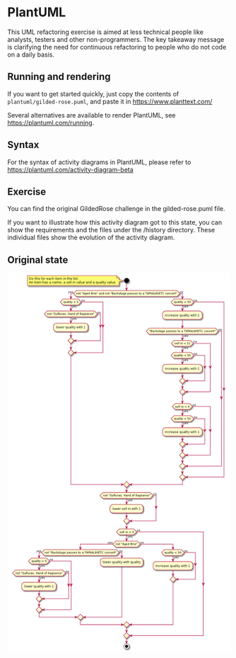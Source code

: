# PlantUML
This UML refactoring exercise is aimed at less technical people like analysts, testers and other non-programmers. The key takeaway message is clarifying the need for continuous refactoring to people who do not code on a daily basis.

## Running and rendering
If you want to get started quickly, just copy the contents of `plantuml/gilded-rose.puml`, and paste it in https://www.planttext.com/

Several alternatives are available to render PlantUML, see https://plantuml.com/running.

## Syntax
For the syntax of activity diagrams in PlantUML, please refer to https://plantuml.com/activity-diagram-beta

## Exercise
You can find the original GildedRose challenge in the gilded-rose.puml file.

If you want to illustrate how this activity diagram got to this state, you can show the requirements and the files under the /history directory. These individual files show the evolution of the activity diagram.

## Original state
![The original activity diagram](./gilded-rose.png)
